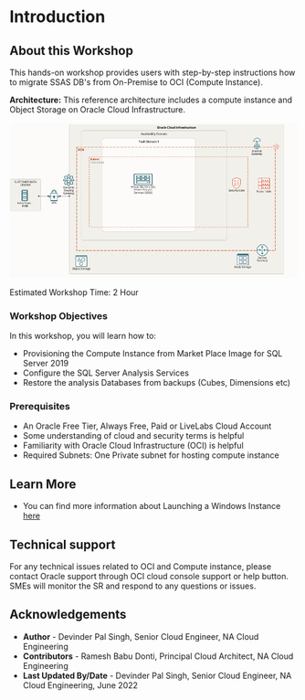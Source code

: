# Introduction

## About this Workshop

This hands-on workshop provides users with step-by-step instructions how to migrate SSAS DB's from On-Premise to OCI (Compute Instance).

**Architecture:**
This reference architecture includes a compute instance and Object Storage on Oracle Cloud Infrastructure.

  ![](./images/compute-ssas.png " ")

Estimated Workshop Time: 2 Hour



### Workshop Objectives
In this workshop, you will learn how to:
* Provisioning the Compute Instance from Market Place Image for SQL Server 2019
* Configure the SQL Server Analysis Services
* Restore the analysis Databases from backups (Cubes, Dimensions etc)


### Prerequisites
* An Oracle Free Tier, Always Free, Paid or LiveLabs Cloud Account
* Some understanding of cloud and security terms is helpful
* Familiarity with Oracle Cloud Infrastructure (OCI) is helpful
* Required Subnets: One Private subnet for hosting compute instance


## Learn More
- You can find more information about Launching a Windows Instance [here](https://docs.oracle.com/en-us/iaas/Content/GSG/Tasks/launchinginstanceWindows.htm)


## Technical support
For any technical issues related to OCI and Compute instance, please contact Oracle support through OCI cloud console support or help button. SMEs will monitor the SR and respond to any questions or issues.

## Acknowledgements
* **Author** - Devinder Pal Singh, Senior Cloud Engineer, NA Cloud Engineering
* **Contributors** -  Ramesh Babu Donti, Principal Cloud Architect, NA Cloud Engineering
* **Last Updated By/Date** - Devinder Pal Singh, Senior Cloud Engineer, NA Cloud Engineering, June 2022
